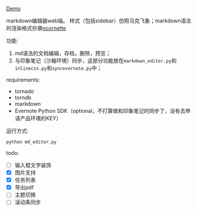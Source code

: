 [Demo](http://59.110.139.171:9876/)

markdown编辑器web端。
样式（包括sidebar）仿照马克飞象；markdown语法的渲染格式抄袭[ncornette](https://github.com/ncornette/Python-Markdown-Editor.git )

功能:

1. md语法的文档编辑，存档，删除，预览；
2. 与印象笔记（沙箱环境）同步，这部分功能放在`markdown_editor.py`和`inlinecss.py`和`syncevernote.py`中；

requirements:
- tornado
- torndb
- markdown
- Evernote Python SDK（optional，不打算做和印象笔记的同步了，没有去申请产品环境的KEY）

运行方式:

`python md_editor.py`

todo:
- [ ] 输入框文字装饰
- [x] 图片支持
- [x] 任务列表
- [x] 导出pdf
- [ ] 主题切换
- [ ] 滚动条同步